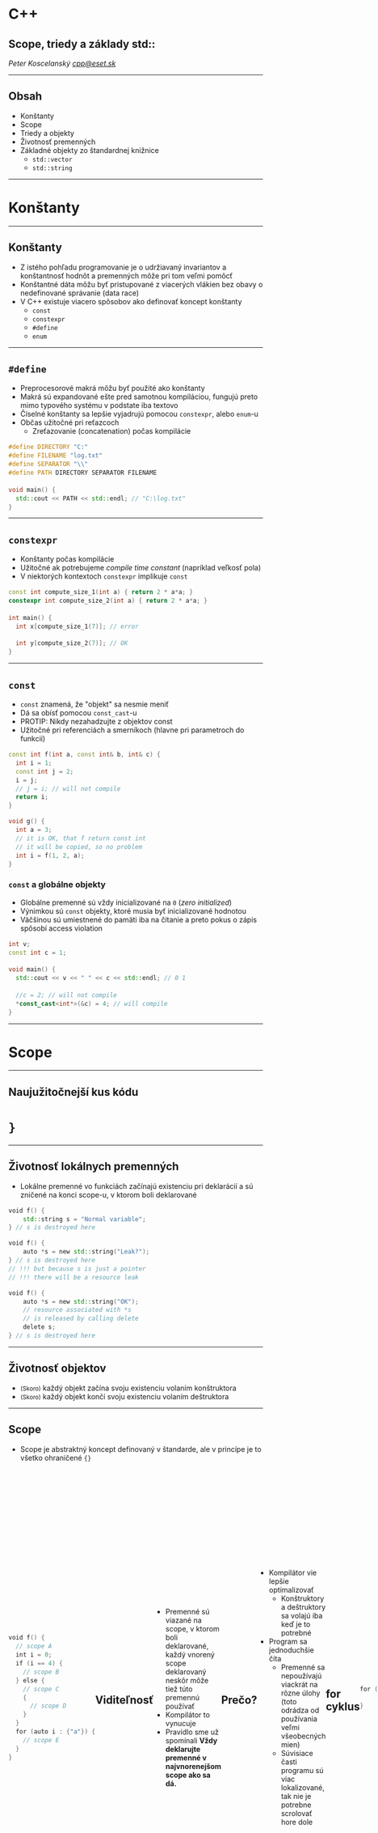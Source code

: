 # C++

## Scope, triedy a základy std::

*Peter Koscelanský <cpp@eset.sk>* <!-- .element: class="author" -->

---

## Obsah

* Konštanty
* Scope
* Triedy a objekty
* Životnosť premenných
* Základné objekty zo štandardnej knižnice
   * `std::vector`
   * `std::string`

---

# Konštanty

---

## Konštanty

* Z istého pohľadu programovanie je o udržiavaný invariantov a konštantnosť hodnôt a premenných môže pri tom veľmi pomôcť
* Konštantné dáta môžu byť pristupované z viacerých vlákien bez obavy o nedefinované správanie (data race)
* V C++ existuje viacero spôsobov ako definovať koncept konštanty 
   * `const`
   * `constexpr`
   * `#define`
   * `enum`

---

## `#define`

* Preprocesorové makrá môžu byť použité ako konštanty
* Makrá sú expandované ešte pred samotnou kompiláciou, fungujú preto mimo typového systému v podstate iba textovo 
* Číselné konštanty sa lepšie vyjadrujú pomocou `constexpr`, alebo `enum`-u
* Občas užitočné pri reťazcoch 
   * Zreťazovanie (concatenation) počas kompilácie

```cpp
#define DIRECTORY "C:"
#define FILENAME "log.txt"
#define SEPARATOR "\\"
#define PATH DIRECTORY SEPARATOR FILENAME
 
void main() {
  std::cout << PATH << std::endl; // "C:\log.txt"
}

```

---

## `constexpr`

* Konštanty počas kompilácie
* Užitočné ak potrebujeme *compile time constant* (napríklad veľkosť pola)
* V niektorých kontextoch `constexpr` implikuje `const`

```cpp
const int compute_size_1(int a) { return 2 * a*a; }
constexpr int compute_size_2(int a) { return 2 * a*a; }
 
int main() {
  int x[compute_size_1(7)]; // error

  int y[compute_size_2(7)]; // OK
}
```

---

## `const`

* `const` znamená, že "objekt" sa nesmie meniť
* Dá sa obísť pomocou `const_cast`-u
* PROTIP: Nikdy nezahadzujte z objektov const
* Užitočné pri referenciách a smerníkoch (hlavne pri parametroch do funkcií)

```cpp
const int f(int a, const int& b, int& c) {
  int i = 1;
  const int j = 2;
  i = j;
  // j = i; // will not compile
  return i;
}
```

```cpp
void g() {
  int a = 3;
  // it is OK, that f return const int
  // it will be copied, so no problem
  int i = f(1, 2, a); 
}
```


### `const` a globálne objekty

* Globálne premenné sú vždy inicializované na `0` (*zero initialized*)
* Výnimkou sú `const` objekty, ktoré musia byť inicializované hodnotou
* Väčšinou sú umiestnené do pamäti iba na čítanie a preto pokus o zápis spôsobí access violation

```cpp
int v;
const int c = 1;
 
void main() {
  std::cout << v << " " << c << std::endl; // 0 1
  
  //c = 2; // will not compile
  *const_cast<int*>(&c) = 4; // will compile
}
```

---

# Scope

---

## Naujužitočnejší kus kódu

<h1 class="fragment"><code>}</code></h1>

---

## Životnosť lokálnych premenných

* Lokálne premenné vo funkciách začínajú existenciu pri deklarácií a sú zničené na konci scope-u, v ktorom boli deklarované

```cpp
void f() {
    std::string s = "Normal variable";
} // s is destroyed here
```

```cpp
void f() {
    auto *s = new std::string("Leak?");
} // s is destroyed here
// !!! but because s is just a pointer
// !!! there will be a resource leak

```

```cpp
void f() {
    auto *s = new std::string("OK");
    // resource associated with *s 
    // is released by calling delete 
    delete s; 
} // s is destroyed here

```

---

## Životnosť objektov

* <small>(Skoro)</small> každý objekt začína svoju existenciu volaním konštruktora
* <small>(Skoro)</small> každý objekt končí svoju existenciu volaním deštruktora

---

## Scope

* Scope je abstraktný koncept definovaný v štandarde, ale v princípe je to všetko ohraničené `{}`

<div style="display: flex; align-items: center;">
<div style="flex: 6;">

```cpp
void f() {
  // scope A
  int i = 0;
  if (i == 4) {
    // scope B
  } else {
    // scope C
    {
      // scope D
    }
  }
  for (auto i : {"a"}) {
    // scope E
  }
}
```
</div>
<div style="flex: 4;">

![Scopes diagram](./lectures/3_scope_class/scopes.png)
</div>

---

## Viditeľnosť

* Premenné sú viazané na scope, v ktorom boli deklarované, každý vnorený scope deklarovaný neskôr môže tiež túto premennú používať 
* Kompilátor to vynucuje 
* Pravidlo sme už spomínali **Vždy deklarujte premenné v najvnorenejšom scope ako sa dá.**

---

## Prečo?

* Kompilátor vie lepšie optimalizovať 
   * Konštruktory a deštruktory sa volajú iba keď je to potrebné
* Program sa jednoduchšie číta
   * Premenné sa nepoužívajú viackrát na rôzne úlohy (toto odrádza od používania veľmi všeobecných mien)
   * Súvisiace časti programu sú viac lokalizované, tak nie je potrebne scrolovať hore dole

---

## for cyklus

<div style="display: flex; align-items: center;">
<div style="flex: 1;">

```cpp
for (int i = 0; i < 100; ++i) {

}
```
</div>
<div style="flex: 1;">

```cpp
{
    int i = 0;
    for (; i < 100; ++i) {

    }
}
```
</div>
</div>

* Kusy kódu vyššie sú ekvivalentné
* Prvý je silno preferovaný a nie je dôvod používať druhý

<div class="fragment" style="display: flex; align-items: center;">
<div style="flex: 1;">

```cpp
for (;;) {

}
```
</div>
<div style="flex: 1;">

```cpp
while (true) {

}
```
</div>
</div>

<div class="fragment">

* Pri tomto nekonečnom cykle si môžeme vybrať, oba spôsoby sú v poriadku
</div>

---

# Objektovo orientované programovanie

---

## Trieda (`class`)

* Šablóna pre vytváranie nových objektov (inštancií)
* Statické počas kompilácie, nové triedy sa nedajú vytvárať počas behu programu
* Obsahujú dáta (fields) a metódy (methods)
* Dáta sú zapuzdrené, teda ich životnosť je naviazaná na životnosť objektu, v ktorom sú definované
* `operator.` sa používa na prístup k členom 
* V podstate to isté ako `struct`
* Hlavný cieľ tried je stráženie invariantov

---

## Hlavičkový súbor / interface

```cpp
class widget { // meno triedy
public: // modifikator pristupu
  widget(const char* s); // konstruktor
  ~widget(); // destruktor
 
  int observe() const; // metoda
  void mutate(int x); // metoda
 
private: // modifikator pristupu
  int data = 0; // data, instancne premenne
  std::string str;
}; // ; je velmi dolezita
```

* Triedy majú konštruktory a deštruktory, ktoré sa volajú pri vytvorení alebo deštrukcií
* Metódy sú funkcie, ktoré implicitne dostanú smerník na objekt, nad ktorým boli zavolané
* Inštančné premenné sú dáta, ktoré sú spojené s daným objektom
* Ak nedáte na koniec `;`, neskôr v súbore sa bude kompilátor sťažovať

---

## Zdrojový súbor / implementácia

```cpp
widget::widget(const char* s)
    : data(10) // inicializacny list v konstruktor
    , str(s) {
}
 
widget::~widget() {
    std::cout << "~widget" << '\n';
}
 
// konstantne metody nemozu menit stav objektu
int widget::observe() const {
    // data++; // error
    std::cout << data << '\n';
    return data;
}
 
void widget::mutate(int x) {
    data += x; // OK
    std::cout << data << '\n';
}
```

---

## Inicializačný list v konštruktore

* Miesto na volanie konštruktorov členských premenných
* Môže závisieť od parametrov konštruktora

<div style="display: flex; align-items: center;">
<div style="flex: 1;">

```cpp
class foo {
public:
  foo(int x) {
    // s is default constructed 
    i = x;
    s = std::to_string(x);
    f = x;
  }
private:
  std::string s;
  int i;
  float f;
};
```
</div>
<div style="flex: 1;">

```cpp
class foo {
public:
  foo(int x)
    : i(x)
    , s(std::to_string(x))
    , f(x) {
    // everything inside class is constructed
    // add other steps required for class to
    // function properly
  }
private:
  std::string s;
  int i;
  float f;
};

```
</div>
</div>

---

## Metódy objektov

* Obyčajné funkcie s jedným implicitným parametrom `this` (smerník na inštanciu objektu)
* Vnútri metódy sa dajú referencovať všetky členské premenné

```cpp
class string_index {
public:
  void set_index(int i) {
    this->i = i;
    s = std::to_string(i);
  }

  void print() const {
    // i = 0; or whatever is error
    std::cout << s << '\n';
  }
private:
  int i = 0;
  std::string s;
};
```

* Nejednoznačnosť je vyriešená explicitným použitím this smerníka.
* Konštantné funkcie majú konštantný this smerník, preto nevedia meniť členské premenné.

---

## Get a Set metódy

* Tiež sa volajú mutator a accessor
* Zapuzdrujú členské premenné
* V iných jazykoch sa volajú aj properties

```cpp
class person {
public:
  person(const std::string& name) 
    : name(name) { }
 
  int get_age() const { return age; }
  void set_age(int age) { 
    assert(age >= 0); 
    this->age = age; 
  }
 
  // readonly property
  const std::string& get_name() const { return name; }
private:
  int age = 0;
  std::string name;
};
```

* Ak nedovolíme priamy prístup k premenným, tak môžeme vynútiť kontroly, alebo závislosti


## `const std::string&`?

* Na predchádzajúcom slide je uvedená konštantná referencia na štandardný `string`
* Zatiaľ nás nemusí trápiť, čo to presne je, iba si môžete zapamäť, že ak do funkcie dávam std::string (resp. akýkoľvek zložitý objekt), tak ho predám ako `const&`, kód bude výrazne rýchlejší
* Nemusí sa kopírovať celý objekt

<div class="fragment" style="display: flex; align-items: center;">
<div style="flex: 1;">

```cpp
void f(std::string s) {
  // string s sa vzdy skopiruje
}
```
</div>
<div style="flex: 1;">

```cpp
void f(const std::string& s) {
  // string s sa nekopiruje, iba sa presunie smernik
}
```
</div>
</div>

---

## Vytváranie nových inštancií 

* Ak aspoň jeden konštruktor úspešne skončí (nevyvolá výnimku), potom je objekt považovaný za skonštruovaný

```cpp
class object {
public:
    object();
    object(int i);
    object(const std::string& s);
};
 
int main() {
    object a; // call to object::object()
    object b(0); // call to object::object(int)
    object c("string"); // call to object::object(const std::string&)
}
```

---

## Deštruovanie inštancií

* Akonáhle má byť inštancia zdeštruovaná (skončila sa jej životnosť), tak sa zavolá deštruktor
* Trieda môže mať ľubovoľne veľa konštruktorov, ale iba jeden deštruktor

```cpp
class object {
public:
    object() { std::cout << "object" << '\n'; }
    object(int) { std::cout << "object(int)" << '\n'; }
    ~object() { std::cout << "~object" << '\n'; }
};
 
int main() {
    object a, b{ 1 }, c(1);
    // destructors are called in reverse c, b, a
}
```

---

## C++ most vexing parse

<div style="display: flex; align-items: center;">
<div style="flex: 1;">

```cpp
class A {
public:
  A() { std::cout << "A"; }
  ~A() { std::cout << "~A"; }
};
int main() { A a(); }
```
</div>
<div style="flex: 1;">

Nová premenná typu `A` s menom `a` je skonštruovaná volaním `A::A()`.
</div>
</div>

<div class="fragment">

*Scott Meyers, 2001*

Vlastne je to deklarácia funkcie s menom `a`, ktorá nemá žiaden parameter `a` vracia objekt typu `A`.

Väčšina programátorov očakáva nový objekt, štandard ale vyžaduje deklaráciu funkcie. 

`A a{};` funguje správne.
</div>

---

## Explicitné konštruktory

* Ak konštruktor triedy `C` obsahuje iba jeden parameter typu `T`, potom tento konštruktor sa môže použiť  a implicitnú konverziu z `T` na `C`

```cpp
class Convert {
public:
    Convert(int i) { std::cout << i << '\n'; }
    explicit Convert(std::string f) { std::cout << f << '\n'; }
};
 
int f(const Convert&);
 
int main() {
    f(15); // OK, Convert::Convert(int) is used as conversion
    f(5.4); // OK (warning), :(
    // f(std::string("abc")); will not compile
}
```

* Pravidlo: Všetky jednoparametrové konštruktory označíme automaticky slovom `explicit`.

---

## Modifikátory prístupu

* `public` Každý môže pristupovať k danej premennej, alebo metóde.
* `protected` Iba zdedené triedy a priatelia môžu pristupovať.
* `private` Pristupovať môže iba samotná trieda, *alebo priatelia*.

<div style="display: flex; align-items: center;">
<div style="flex: 1;">

```cpp
class A {
public:
    A(int n) : data(n) { }
    int get_data() const { return data; }
    int tag;
private:
    int data = 0;
    friend void modify(A& a, int n);
};

void modify(A& a, int n) {
    a.data = n;
}
```
</div>
<div style="flex: 1;">

```cpp
int main() {
    A a(10);
    a.tag = 10;
    std::cout << a.GetData(); // 10
    // a.data = 11; // error
    Modify(a, 11);
    std::cout << a.GetData(); // 11
}
```
</div>
</div>

`friend` trieda, alebo funkcia môže pristupovať ak k privátnym dátam. 

---

## Aký je rozdiel medzi class a struct v C++?

<div style="display: flex; align-items: center;">
<div style="flex: 1;">

```cpp
class MyClass
{
    // ...
};
```
</div>
<div style="flex: 1;">

```cpp
struct MyClass
{
    // ...
};
```
</div>
</div>

<div class="fragment">

Existuje iba jeden malý rozdiel. Všetky členy v štruktúre sú predvolene `public`, v triede `private`.

Niektorí programátori používajú stále triedy, iný preferujú štruktúry pre *POD typy (plain old data)* a urobia všetko `public`.
</div>

---

## Skrývanie informácie

* Information hiding
* Triedy poskytujú *interface* a skrývajú všetky *implementačné detaily* (všetky členské premenné by mali byť privátne)
* Používateľov tried by mali zaujímať iba verejné časti a nikdy by sa nemali chytať vnútornosti tried
* Pokiaľ niečo nie je explicitne napísané, treba predpokladať, že je to nedefinované

---

# Triedy a scope

---

## Život objetku

* Vždy keď sa má objekt vytvoriť zavolá sa definovaný konštruktor
* Ak je konštrukcia úspešná, garantovanie sa nám zavolá deštruktor na konci života objektu

---

## Kde je bug v nasledujúcom kuse kódu?

```cpp
int main() {
  std::string *ptr = nullptr;
    
  int i;
  if (std::cin >> i) {
    std::string s = std::to_string(55);
    s += std::to_string(i);
 
    ptr = &s;
  }
 
  if (ptr != nullptr)
    cout << *ptr;
}
```

<div class="fragment">

Na konci `if`u (tesne pred `}`) mieste je reťazec `s` zdeštruovaný a teda všetky referencie a smerníky sú neplatné a nesmú sa použiť. 

Test na `nullptr` stále prejde, je na programátorovi aby toto urobil dobre.
</div>

---

## Členy v triedach

* Ich život je zviazaný (bound to) so životom objektu, ktorý ich obsahuje
* Aké je poradie deštrukcie členov triedy?
* (Je to poradie v súbore, alebo v inicializačnom liste, alebo nešpecifikované...)

<div style="display: flex; align-items: center;">
<div style="flex: 1;">

```cpp
class B {
public:
  B() : y("Y"), x("X") { 
    std::cout << "B";
  }
  ~B() {
    std::cout << "~B";
  }
private:
  A x;
  A y;
};
```
</div>
<div style="flex: 1;">

```cpp
class A {
public:
  A(const char* v) : s(v) {
    std::cout << s;
  }
  ~A() { std::cout << "~" << s; }
private:
  const char* s;
};
```
</div>
</div>

<div class="fragment">

* X Y B ~B ~Y ~X
* Poradie je rovnaké ako v súbore
* Najprv sa skonštruujú členy, potom sa zavolá samotný konštruktor, deštrukcia je potom v opačnom poradí
</div>

---

# Štandardná knižnica

---

# Prehľad

* Štandard má okolo 1500 strán a väčšina je venovaná opisu štandardnej knižnice
* Obsahuje všetko, čo C knižnica
* Vstup a výstup spolu s lokalizáciou
* Podpora vlákien a atomických premenných
* Matematické operácie
* Regulárne výrazy
* ...
* Kontainery a algoritmy

---

## STL

<div style="display: flex; align-items: center;">
<div style="flex: 2;">

* Standard Template Library
* **Alexander Stephanov** (1979)
* Formálny návrh na pridanie STL do C++ knižnice v roku 1994
* Generické programovanie bez najmenšej straty efektívnosti
</div>
<div style="flex: 1;">
<div style="width: 25vw; margin: auto;">
    <img src="./lectures/3_scope_class/Alexander_Stepanov.jpg" style="width: 100%; margin-bottom: 0;" />
    <div style="font-size: 3vh; text-align: right;">
        Source <a href="https://en.wikipedia.org/wiki/Alexander_Stepanov#/media/File:Alexander_Stepanov.jpg">Wiki</a>
    </div>
</div>
</div>
</div>

> STL ≠ C++ Standard Library

---

## Kontainery a algoritmy

![Iterators between containers and algorithms](./lectures/3_scope_class/iterators.png)

* Interátory poskytujú jednotný interface na prácu s kontajnermi, ten potom algoritmy využívajú 
* Ak máme n kontainerov a m algoritmov

<p style="font-size: larger; text-align: center;">
  <b>O(n+m) vs O(nm)</b>
</p>

---

## Kontainery

* vector<T>
* array<T, N>
* map<T>, set<T>
* multimap<T>
* list<T>, forward_list<T>
* unordered_map<T>
* string

---

# vector

---

## `std::vector<T>`

* Abstrakcia nad dynamickým poľom (`T` môže byť akýkoľvek typ)
* Garantovane lineárna pamäť (od C++11)
* Vector sa stará o alokávie svojej pamäti, automaticky zväčšuje keď treba a dealokuje v deštruktore 

<table style="font-size: 70%;">
  <tr>
    <th>Operácia</th>
    <th>Zložitosť</th>
    <th>Poznámka</th>
  </tr>
  <tr>
    <td>insert</td>
    <td>O(n)</td>
    <td>O(1) amortizovane pri vkladaní na koniec</td>
  </tr>
  <tr>
    <td>erase</td>
    <td>O(n)</td>
    <td></td>
  </tr>
  <tr>
    <td>search</td>
    <td>O(n)</td>
    <td></td>
  </tr>
  <tr>
    <td>access</td>
    <td>O(1)</td>
    <td><code>operator[]</code></td>
  </tr>
</table>

---

## Expanzia vectora

* Vector štandardne narastá v násobkoch
   * 2 gcc a cland
   * 1.5 MSVC
* Nikdy nezmenší svoju naalokovanú pamäť (treba explicitne volať `shrink_to_fit`, ale ani to nie je garantované)
* Ak nastane realokácia, tak každý iterátor (smerník, referencia), ktorý ukazoval na prvok vectora je neplatný
* Preto je veľmi zlé manipulovať s vectorom počas iterovania cezeň 
* Skoro vždy chcete použiť vector

---

## Reportovanie chýb

* Ak zlyhá alokácia pamäte, tak vector vyhadzuje výnimku `std::bad_alloc`
* Používať neplatný iterátor, alebo indexovanie mimo hraníc je nedefinované
* Funkcia `at` robí to isté ako `operator[]`, ale vyhadzuje výnimku `std::out_of_range`

```cpp
std::vector<int> vec = { 1, 2, 3, 4, 5 };
vec.resize(100); // may throw bad_alloc

vec.at(200) = 0; // will throw out_of_range
vec[200] = 0; // undefined
```

---

## Preťažovanie funkcií

![vector insert overloads from cppreference.com](./lectures/3_scope_class/insert_overload.png)

* Môžu existovať funkcie s rovnakým názvom, ale rôznymi parametrami
* Kompilátor potom vyberie správnu na základe parametrov volania
* V štandarde je veľa preťažených funkcií
* Nie je odporúčané to preháňať, štandard robia desiatky odborníkov a aj tak sa niekedy pomýlia

---

## Operácie nad vectorom

<table style="font-size: 70%;">
  <tr>
    <th>Metóda</th>
    <th>Zložitosť</th>
    <th>Poznámka</th>
  </tr>
  <tr>
    <td><code>push_back</code></td>
    <td>O(1)</td>
    <td>Vloží prvok na koniec vectora, amortizovaná zložitosť</td>
  </tr>
  <tr>
    <td><code>insert</code></td>
    <td>O(n)</td>
    <td>Vloží prvok(y) ma zadanú pozíciu definovanú iterátorom</td>
  </tr>
  <tr>
    <td><code>erase</code></td>
    <td>O(n)</td>
    <td>Zmaže prvok(y) definované iterátorom</td>
  </tr>
  <tr>
    <td><code>empty</code></td>
    <td>O(1)</td>
    <td>Test, či je vector prázdny</td>
  </tr>
  <tr>
    <td><code>front</code>/<code>back</code></td>
    <td>O(1)</td>
    <td>Vráti prvý/posledný prvok, ak prázdny tak nedefinované</td>
  </tr>
  <tr>
    <td><code>size</code>/<code>capacity</code></td>
    <td>O(1)</td>
    <td>Vráti veľkosť/kapacitu vectora</td>
  </tr>
  <tr>
    <td><code>resize</code>/<code>reserve</code></td>
    <td>O(n)</td>
    <td>Zmení veľkosť/kapacitu vectora</td>
  </tr>
  <tr>
    <td><code>clear</code></td>
    <td>O(n)</td>
    <td>Odstráni všetky prvky z vectora (ale neuvoľní pamäť), O(1) pre primitívny typy</td>
  </tr>
  <tr>
    <td><code>shrink_to_fit</code></td>
    <td>O(n)</td>
    <td>Uvoľní nepoužitú pamäť, O(1) pre primitívny typy</td>
  </tr>
  <tr>
    <td><code>begin</code>/<code>end</code></td>
    <td>O(1)</td>
    <td>Podpora iterátorov</td>
  </tr>
</table>


## Príklad

```cpp
void main(int argc, char* argv[]) {
    std::vector<int> params;
    params.reserve(argc - 1);
    for (int i = 1; i < argc; ++i) {
        params.push_back(strtol(argv[i], nullptr, 0));
    }

    for (size_t i = 0; i < params.size(); ++i) {
        if (params[i] < 0) // abs
            params[i] = -params[i];
    }

    params.resize(5); // if more than 5, shrink, otherwise pad with 0
    params.insert(params.end(), { 43, 44 }); // insert_range

    for (const auto& i : params)
    {
        std::cout << i << " ";
    }
    // vector automatically deallocate memory
}
```


## Nedefinované správanie

```cpp
std::vector<int> v = { 1, 2, 5, 8};
for (int i : v) {
    if (i % 2 != 0) {
        v.push_back(i);
    }
}

for (auto i = v.begin(); i != v.end(); ++i) {
    if (*i % 2 != 0) {
        v.push_back(*i);
    }
}
```

Nikdy by to ani neskončilo a navyše to spôsobí nedefinované správanie. 

---

## Pamäť vectora

![vector insert overloads from cppreference.com](./lectures/3_scope_class/vector_memory.png)

---

# string

---

## `std::basic_string<T>`

* Reprezentuje jeden reťazec znakov
* Neexistuje Unicode podpora
* Stále je to STL kontainer, takže na nim všetky algoritmy pracujú správne
* String vie svoju veľkosť a kapacitu
* V postate je to taký lepší std::vector<char> s pár funkciami navyše
* `std::string` je `std::basic_string<char>`


## Operácie

* Väčšina toho čo podporuje `vector` je prítomná s rovnakou sématikou
    * `push_back`, `insert`, `resize`, `reserve`, ...
    * Zložitosti sú rovnaké
* Špecifické string operácie často pracujú s indexami a nie iterátormi

<table style="font-size: 70%;">
  <tr>
    <th>Metóda</th>
    <th>Zložitosť</th>
    <th>Popis</th>
  </tr>
  <tr>
    <td><code>substr</code></td>
    <td>O(n)</td>
    <td>Vráti substring, rozsah je definovaný indexami (nie iterátormi)</td>
  </tr>
  <tr>
    <td><code>find</code></td>
    <td>O(n)</td>
    <td>Nájde znak alebo reťazec, vráti pozíciu, alebo <code>std::string::npos</code> (-1)</td>
  </tr>
  <tr>
    <td><code>append</code></td>
    <td>O(n+m)</td>
    <td>Pridá na koniec znak, alebo celý reťazec</td>
  </tr>
  <tr>
    <td><code>operator+=</code></td>
    <td>O(n+m)</td>
    <td>Alias pre <code>append</code></td>
  </tr>
  <tr>
    <td><code>replace</code></td>
    <td>O(n+m)</td>
    <td>Nahradí podreťazec iným reťazcom</td>
  </tr>
</table>


## Voľne stojace funkcie

<table style="font-size: 70%;">
  <tr>
    <th>Funkcia</th>
    <th>Zložitosť</th>
    <th>Popis</th>
  </tr>
  <tr>
    <td><code>operator+</code></td>
    <td>O(n+m)</td>
    <td>Konkatenácia dvoch stringov, vráti nový string</td>
  </tr>
  <tr>
    <td><code>std::to_string</code></td>
    <td>O(1)</td>
    <td>Konverzia číselných typov na string</td>
  </tr>
</table>

---

## Hľadanie v reťazcoch

```cpp
auto str = std::string("Hello World!");
size_t n = str.find("orl"); // 7
n = str.find("ell", 4); // -1 std::string::npos, start at 4
n = str.rfind("o", 10); // 7, reverse search start at 10 backwards
n = str.rfind("ld", std::string::npos); // 9,  reverse search start at end backwards
n = str.find_first_of("aeiou"); // 1
n = str.find_last_not_of("el", 3); // 0, start at 3 and go backwards
```

* Existuje aj tretí parameter (`_Count`), ale správa sa čudne...

```cpp
str = "aaaabbbccd";
n = str.find("bbb", 2, 2); // 4
n = str.rfind("ccc", std::string::npos, 2); // 7?
n = str.find_first_not_of("abcd", 0, 3); // 9?
```

* Count je vlastne veľkosť stringu, ktorý sa hladá

---

## Novinky v C++20

* V C++20 stringu pribudli funkcia, ktoré sa doteraz nahradzovali custom kódom, alebo boostom

```cpp
auto str = std::string("This is C++20 string");
bool b = str.starts_with("This"); // true
b = str.ends_with("string."); // false
//b = str.contains("is"); // true C++23 :) 
```

---

## Pamäť stringu

![vector insert overloads from cppreference.com](./lectures/3_scope_class/string_memory.png)

---

## `std::string` a C reťazce

* Neexistuje spôsob ako iba priradiť C reťazec do stringu, vždy sa udeje kópia

```cpp
std::string s;
s = "Null terminated"; // copy string
```

* Použiť string ako null terminated reťazec je jednoduché

```cpp
char c[100];
strcpy_s(c, s.c_str()); // const char*
strcat_s(c, s.data()); // char*
```

---

## split

```cpp
std::string path = R"(C:\Windows\System32\drivers\etc)";
 
std::vector<string> fragments;
 
size_t start = 0;
while (true) {
    auto pos = path.find('\\', start);
 
    auto length = pos == std::string::npos ? std::string::npos : pos - start;
    fragments.push_back(path.substr(start, length));
    if (pos == std::string::npos)
        break;
 
    start = pos + 1;
}
```

* `substr` vždy vytvorí kópiu, to je v poriadku pre malé stringy (SSO), ale môže byť problém pre väčšie


## join

```cpp
std::vector<std::string> fragments =
{
    "Hello", " ", "C++", "20"
};
 
std::string joined;
for (const auto& i : fragments) {
    if (!joined.empty())
    {
        joined += '|'; // or append(1, '|')
    }
 
    joined.append(i); // or += i
}
```

* Nikdy nepoužívame s = s + a;, ale s += a;
* Zamedzíme tým kopírovaniu

---

## `string` ako buffer

```cpp
std::string s(100, '\0');
strcpy(s.data(), "This is C string");
strcat(s.data(), " evan concatenation works!");

std::cout << s.size() << '\n'; // 100

s.resize(strlen(s.c_str())); // update the size

std::cout << s.size() << '\n'; // 42
```

---

# Predávanie parametrov do funkcií

---

## Predávanie hodnotou a smerníkom

```cpp
// by value, can be slow
void f(std::string x) { }

// just pointer, should we check for null?
// callee can modify
void g(std::string* x) { }

// just pointer, should we check for null?
// callee cannot modify
void h(const std::string* x) { }
```

```cpp
std::string s = "Test";
f(s);
g(&s);
h(&s);
```

* Niektorí preferujú verziu so smerníkom, lebo to zanecháva stopu pri volaní, takmer nikto ale nepreferuje verziu s konštantným smerníkom, lepšie je ...


## Predávanie cez referenciu

```cpp
// by value, can be slow
void f(std::string x) { }

// just pointer, should we check for null?
// callee can modify
void g(std::string& x) { }

// just pointer, should we check for null?
// callee cannot modify
void h(const std::string& x) { }
```

```cpp
std::string s = "Test";
f(s);
g(s);
h(s);
```

* Volajúci nevidí rozdiel
* Volaný sa nemusí strachovať o `nullptr`, aj prístup k premenným má ako `x.` a nie `x->`

---

## Usmernenia

* Volanie hodnotou nemusí byť zle
   * Hlavne pre typy bez konštruktorov do pár (desiatok) bajtov
   * Ani inokedy nie je zlé, ale to už musíte čo to vedieť o C++, takže si to necháme na neskôr
* Inak preferujte `const&`
* Bez `const` iba ak potrebujete výstupný parameter, čo by ste veľmi nemali

---

# ĎAKUJEM

## Otázky?

